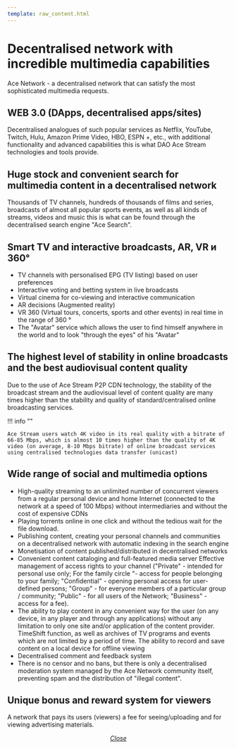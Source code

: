 ```yaml
---
template: raw_content.html
---
```


# Decentralised network with incredible multimedia capabilities

Ace Network - a decentralised network that can satisfy the most sophisticated multimedia requests.


## WEB 3.0 (DApps, decentralised apps/sites)

Decentralised analogues of such popular services as Netflix, YouTube, Twitch, Hulu, Amazon Prime Video, HBO, ESPN +, etc., with additional functionality and advanced capabilities this is what DAO Ace Stream technologies and tools provide.


## Huge stock and convenient search for multimedia content in a decentralised network

Thousands of TV channels, hundreds of thousands of films and series, broadcasts of almost all popular sports events, as well as all kinds of streams, videos and music this is what can be found through the decentralised search engine "Ace Search".


## Smart TV and interactive broadcasts, AR, VR и 360°

- TV channels with personalised EPG (TV listing) based on user preferences
- Interactive voting and betting system in live broadcasts
- Virtual cinema for co-viewing and interactive communication
- AR decisions (Augmented reality)
- VR 360 (Virtual tours, concerts, sports and other events) in real time in the range of 360 °
- The "Avatar" service which allows the user to find himself anywhere in the world and to look "through the eyes" of his "Avatar"


## The highest level of stability in online broadcasts and the best audiovisual content quality

Due to the use of Ace Stream P2P CDN technology, the stability of the broadcast stream and the audiovisual level of content quality are many times higher than the stability and quality of standard/centralised online broadcasting services.

!!! info ""

    Ace Stream users watch 4K video in its real quality with a bitrate of 66-85 Mbps, which is almost 10 times higher than the quality of 4K video (on average, 8-10 Mbps bitrate) of online broadcast services using centralised technologies data transfer (unicast)


## Wide range of social and multimedia options

- High-quality streaming to an unlimited number of concurrent viewers from a regular personal device and home Internet (connected to the network at a speed of 100 Mbps) without intermediaries and without the cost of expensive CDNs
- Playing torrents online in one click and without the tedious wait for the file download.
- Publishing content, creating your personal channels and communities on a decentralised network with automatic indexing in the search engine
- Monetisation of content published/distributed in decentralised networks
- Convenient content cataloging and full-featured media server
Effective management of access rights to your channel ("Private" - intended for personal use only; For the family circle "- access for people belonging to your family; "Confidential" - opening personal access for user-defined persons; "Group" - for everyone members of a particular group / community; "Public" - for all users of the Network; "Business" - access for a fee).
- The ability to play content in any convenient way for the user (on any device, in any player and through any applications) without any limitation to only one site and/or application of the content provider. TimeShift function, as well as archives of TV programs and events which are not limited by a period of time. The ability to record and save content on a local device for offline viewing
- Decentralised comment and feedback system
- There is no censor and no bans, but there is only a decentralised moderation system managed by the Ace Network community itself, preventing spam and the distribution of "illegal content".


## Unique bonus and reward system for viewers

A network that pays its users (viewers) a fee for seeing/uploading and for viewing advertising materials.


<p style="text-align: center">
    <em>
        <a class="md-button mdx-button--transparent-light close-popup-inner" href="#">
            Close
        </a>
    </em>
</p>
